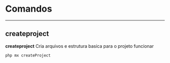 # Comandos
---

## createproject

**createproject**
Cria arquivos e estrutura basica para o projeto funcionar

    php mx createProject


